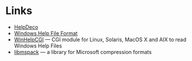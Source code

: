 # Links #

  * [HelpDeco](http://www.geocities.com/mwinterhoff/helpdeco.htm)
  * [Windows Help File Format](http://www.geocities.com/mwinterhoff/helpfile.htm)
  * [WinHelpCGI](http://www.herdsoft.com/ftp/downloads.html#winhelpcgi) — CGI module for Linux, Solaris, MacOS X and AIX to read Windows Help Files
  * [libmspack](http://www.kyz.uklinux.net/libmspack/) — a library for Microsoft compression formats